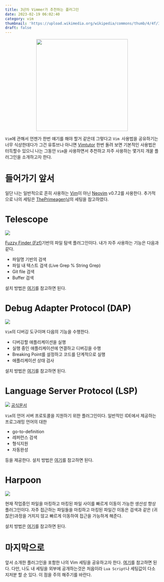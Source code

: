 ```yaml
---
title: 3년차 Vimmer가 추천하는 플러그인
date: 2023-02-19 06:02:40
category: vim
thumbnail: 'https://upload.wikimedia.org/wikipedia/commons/thumb/4/4f/Icon-Vim.svg/1200px-Icon-Vim.svg.png'
draft: false
---
```

<p align="center"><img src="https://upload.wikimedia.org/wikipedia/commons/thumb/4/4f/Icon-Vim.svg/1200px-Icon-Vim.svg.png" height="300px" width="300px"></p>

`Vim`에 관해서 언젠가 한번 얘기를 해야 할거 같은데 그렇다고 `Vim `사용법을 공유하기는 너무 식상한데다가
그건 유튜브나 아니면 [Vimtutor](https://opentutorials.org/module/1185/7908) 한번 돌려 보면 기본적인 사용법은 터득할수 있으니
나는 그동안 `Vim`을 사용하면서 추천하고 자주 사용하는 몇가지 개꿀 플러그인을 소개하고자 한다.

# 들어가기 앞서

일단 나는 일반적으로 흔히 사용하는 [Vim](https://ko.wikipedia.org/wiki/Vim)이 아닌 [Neovim](https://neovim.io/) v0.7.2를 사용한다.
추가적으로 나의 세팅은 [ThePrimeagen](https://www.youtube.com/@ThePrimeagen)님의 세팅을 참고하였다.

# Telescope
![](https://camo.githubusercontent.com/3d59e34d1f406890adf620546d3d97017ce0aacda034b1788c66fa872f192134/68747470733a2f2f692e696d6775722e636f6d2f5454546a6136742e676966)

[Fuzzy Finder (Fzf)](https://github.com/junegunn/fzf)기반의 파일 탐색 플러그인이다. 내가 자주 사용하는 기능은 다음과 같다.
 - 파일명 기반의 검색
 - 파일 내 텍스트 검색 (Live Grep % String Grep)
 - Git file 검색
 - Buffer 검색

설치 방법은 [여기](https://github.com/nvim-telescope/telescope.nvim)를 참고하면 된다.


# Debug Adapter Protocol (DAP)
![](https://user-images.githubusercontent.com/38700/124292938-669a7100-db56-11eb-93b8-77b66994fc8a.gif)

`Vim`의 디버깅 도구이며 다음의 기능을 수행한다.
 - 디버깅할 애플리케이션을 실행
 - 실행 중인 애플리케이션에 연결하고 디버깅을 수행
 - Breaking Point를 설정하고 코드를 단계적으로 실행
 - 애플리케이션 상태 검사

설치 방법은 [여기](https://github.com/mfussenegger/nvim-dap)를 참고하면 된다.

# Language Server Protocol (LSP)
![](https://miro.medium.com/v2/resize:fit:4800/format:webp/1*k_lts7S74kYDP3kjSWKsow.png)
[공식문서](https://neovim.io/doc/user/lsp.html)

`Vim`의 언어 서버 프로토콜을 지원하기 위한 플러그인이다. 일반적인 IDE에서 제공하는 프로그래밍 언어의 대한
 - go-to-definition
 - 레퍼런스 검색
 - 형식지원
 - 자동완성

등을 제공한다. 설치 방법은 [여기](https://github.com/neovim/nvim-lspconfig)를 참고하면 된다.

# Harpoon
![](https://user-images.githubusercontent.com/65544203/159124705-1a597110-3291-4610-a193-3d812ded1733.png)

현재 작업중인 파일을 마킹하고 마킹된 파일 사이를 빠르게 이동이 가능한 생산성 향상 플러그인이다.
자주 접근하는 파일들을 마킹하고 마킹된 파일간 이동은 검색과 같은 (귀찮은)과정을 거치지 않고 빠르게 이동하여 접근을 가능하게 해준다.


설치 방법은 [여기](https://github.com/ThePrimeagen/harpoon)를 참고하면 된다.

# 마지막으로
앞서 소개한 플러그인을 포함한 나의 Vim 세팅을 공유하고자 한다. [여기](https://github.com/Yongineer1990/my-vim-setup)를 참고하면 된다.
다만, 나도 내 세팅을 외부에 공개하는것은 처음이라 `Lua Script`나 세팅값이 다소 지저분 할 순 있다. 이 점을 주의 해주기를 바란다.
